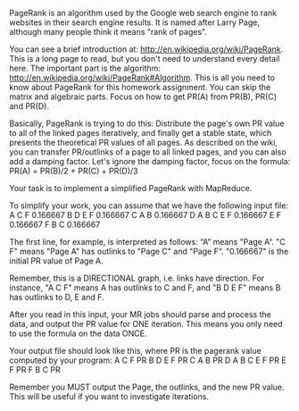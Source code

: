 PageRank is an algorithm used by the Google web search engine to rank websites in their search engine results. It is named after Larry Page, although many people think it means "rank of pages". 

You can see a brief introduction at: http://en.wikipedia.org/wiki/PageRank. This is a long page to read, but you don't need to understand every detail here. The important part is the algorithm: http://en.wikipedia.org/wiki/PageRank#Algorithm. This is all you need to know about PageRank for this homework assignment. You can skip the matrix and algebraic parts. Focus on how to get PR(A) from PR(B), PR(C) and PR(D). 

Basically, PageRank is trying to do this: Distribute the page's own PR value to all of the linked pages iteratively, and finally get a stable state, which presents the theoretical PR values of all pages. As described on the wiki, you can transfer PR/outlinks of a page to all linked pages, and you can also add a damping factor. Let's ignore the damping factor, focus on the formula:
PR(A) = PR(B)/2 + PR(C) + PR(D)/3

Your task is to implement a simplified PageRank with MapReduce.

To simplify your work, you can assume that we have the following input file:
A C F 0.166667
B D E F 0.166667
C A B 0.166667
D A B C E F 0.166667
E F 0.166667
F B C 0.166667

The first line, for example, is interpreted as follows:
“A” means "Page A“.
"C F" means "Page A" has outlinks to "Page C" and "Page F“.
"0.166667" is the initial PR value of Page A. 

Remember, this is a DIRECTIONAL graph, i.e. links have direction. For instance,  "A C F" means A has outlinks to C and F, and "B D E F" means B has outlinks to D, E and F.

After you read in this input, your MR jobs should parse and process the data, and output the PR value for ONE iteration. This means you only need to use the formula on the data ONCE.

Your output file should look like this, where PR is the pagerank value computed by your program:
A C F PR 
B D E F PR 
C A B PR 
D A B C E F PR 
E F PR 
F B C PR 

Remember you MUST output the Page, the outlinks, and the new PR value. This will be useful if you want to investigate iterations. 